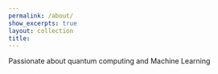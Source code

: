```yaml
---
permalink: /about/
show_excerpts: true
layout: collection
title: 
---
```

Passionate about quantum computing and Machine Learning
